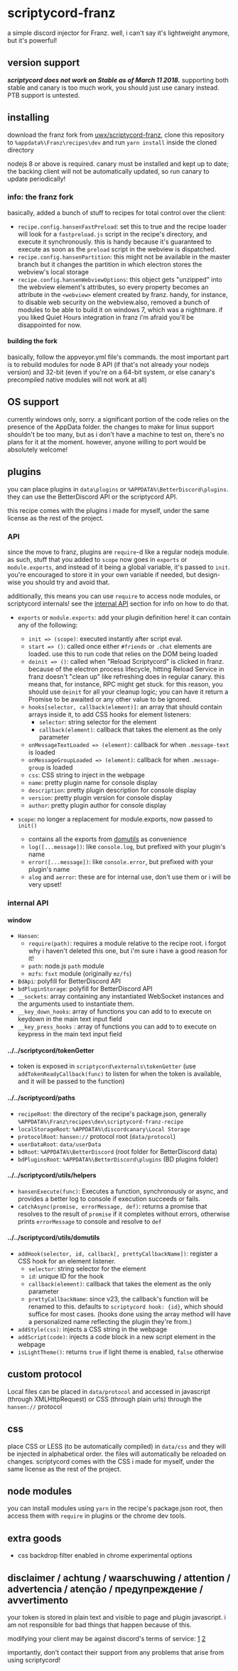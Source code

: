 # scriptycord-franz
a simple discord injector for Franz. well, i can't say it's lightweight anymore, but it's powerful!

## version support
***scriptycord does not work on Stable as of March 11 2018.*** supporting both stable and canary is
too much work, you should just use canary instead. PTB support is untested.

## installing
download the franz fork from [uwx/scriptycord-franz](https://github.com/uwx/scriptycord-franz/releases),
clone this repository to `%appdata%\Franz\recipes\dev` and run `yarn install` inside the cloned directory

nodejs 8 or above is required. canary must be installed and kept up to date; the backing client will
not be automatically updated, so run canary to update periodically!

### info: the franz fork
basically, added a bunch of stuff to recipes for total control over the client:
* `recipe.config.hansenFastPreload`: set this to true and the recipe loader will look for a
  `fastpreload.js` script in the recipe's directory, and execute it synchronously. this is handy
  because it's guaranteed to execute as soon as the `preload` script in the  webview is dispatched.
* `recipe.config.hansenPartition`: this might not be available in the master branch but it changes
  the partition in which electron stores the webview's local storage
* `recipe.config.hansenWebviewOptions`: this object gets "unzipped" into the webview element's
  attributes, so every property becomes an attribute in the `<webview>` element created by franz.
  handy, for instance, to disable web security on the webview.also, removed a bunch of modules to be
  able to build it on windows 7, which was a nightmare. if you liked Quiet Hours integration in franz
  i'm afraid you'll be disappointed for now.

#### building the fork
basically, follow the appveyor.yml file's commands. the most important part is to rebuild modules for
node 8 API (if that's not already your nodejs version) and 32-bit (even if you're on a 64-bit system,
or else canary's precompiled native modules will not work at all)

## OS support
currently windows only, sorry. a significant portion of the code relies on the presence of the AppData
folder. the changes to make for linux support shouldn't be too many, but as i don't have a machine to
test on, there's no plans for it at the moment. however, anyone willing to port would be absolutely
welcome!

## plugins
you can place plugins in `data\plugins` or `%APPDATA%\BetterDiscord\plugins`. they can use the
BetterDiscord API or the scriptycord API.

this recipe comes with the plugins i made for myself, under the same license as the rest of the project.

### API
since the move to franz, plugins are `require`-d like a regular nodejs module. as such, stuff that you
added to `scope` now goes in `exports` or `module.exports`, and instead of it being a global variable,
it's passed to `init`. you're encouraged to store it in your own variable if needed, but design-wise
you should try and avoid that.

additionally, this means you can use `require` to access node modules, or scriptycord internals! see the
[internal API](https://github.com/uwx/scriptycord-franz-recipe#internal-api) section for info on how to
do that.

* `exports` or `module.exports`: add your plugin definition here! it can contain any of the following:
  * `init => (scope)`: executed instantly after script eval.
  * `start => ()`: called once either `#friends` or `.chat` elements are loaded. use this to run code that
    relies on the DOM being loaded
  * `deinit => ()`: called when "Reload Scriptycord" is clicked in franz. because of the electron process
    lifecycle, hitting Reload Service in franz doesn't "clean up" like refreshing does in regular canary.
    this means that, for instance, RPC might get stuck. for this reason, you should use `deinit` for all
    your cleanup logic; you can have it return a Promise to be awaited or any other value to be ignored.
  * `hooks[selector, callback(element)]`: an array that should contain arrays inside it, to add CSS
  	hooks for element listeners:
 	  * `selector`: string selector for the element
    * `callback(element)`: callback that takes the element as the only parameter
  * `onMessageTextLoaded => (element)`: callback for when `.message-text` is loaded
  * `onMessageGroupLoaded => (element)`: callback for when `.message-group` is loaded
  * `css`: CSS string to inject in the webpage
  * `name`: pretty plugin name for console display
  * `description`: pretty plugin description for console display
  * `version`: pretty plugin version for console display
  * `author`: pretty plugin author for console display

* `scope`: no longer a replacement for module.exports, now passed to `init()`
  * contains all the exports from [domutils](https://github.com/uwx/scriptycord-franz-recipe#scriptycordutilsdomutils)
    as convenience
  * `log([...message])`: like `console.log`, but prefixed with your plugin's name
  * `error([...message])`: like `console.error`, but prefixed with your plugin's name
  * `alog` and `aerror`: these are for internal use, don't use them or i will be very upset!

### internal API
#### window
* `Hansen`: 
  * `require(path)`: requires a module relative to the recipe root. i forgot why i haven't deleted this one,
    but i'm sure i have a good reason for it!
  * `path`: node.js `path` module
  * `mzfs`: `fsxt` module (originally `mz/fs`)
* `BdApi`: polyfill for BetterDiscord API
* `bdPluginStorage`: polyfill for BetterDiscord API
* `__sockets`: array containing any instantiated WebSocket instances and the arguments used to instantiate
  them.
* `__key_down_hooks`: array of functions you can add to to execute on keydown in the main text input field
* `__key_press_hooks` : array of functions you can add to to execute on keypress in the main text input field

#### ../../scriptycord/tokenGetter
* token is exposed in `scriptycord\externals\tokenGetter` (use `addTokenReadyCallback(func)` to listen for
  when the token is available, and it will be passed to the function)

#### ../../scriptycord/paths
* `recipeRoot`: the directory of the recipe's package.json, generally `%APPDATA%\Franz\recipes\dev\scriptycord-franz-recipe`
* `localStorageRoot`: `%APPDATA%\discordcanary\Local Storage`
* `protocolRoot`: `hansen://` protocol root (`data/protocol`)
* `userDataRoot`: `data/userData`
* `bdRoot`: `%APPDATA%\BetterDiscord` (root folder for BetterDiscord data)
* `bdPluginsRoot`: `%APPDATA%\BetterDiscord\plugins` (BD plugins folder)

#### ../../scriptycord/utils/helpers
* `hansenExecute(func)`: Executes a function, synchronously or async, and provides a better log to console
  if execution succeeds or fails.
* `catchAsync(promise, errorMessage, def)`: returns a promise that resolves to the result of `promise` if
  it completes without errors, otherwise prints `errorMessage` to console and resolve to `def`

#### ../../scriptycord/utils/domutils
* `addHook(selector, id, callback[, prettyCallbackName])`: register a CSS hook for an element listener.
  * `selector`: string selector for the element
  * `id`: unique ID for the hook
  * `callback(element)`: callback that takes the element as the only parameter
  * `prettyCallbackName`: since v23, the callback's function will be renamed to this. defaults to
    `scriptycord hook: {id}`, which should suffice for most cases. (hooks done using the array method
    will have a personalized name reflecting the plugin they're from.)
* `addStyle(css)`: injects a CSS string in the webpage
* `addScript(code)`: injects a code block in a new script element in the webpage
* `isLightTheme()`: returns `true` if light theme is enabled, `false` otherwise

## custom protocol
Local files can be placed in `data/protocol` and accessed in javascript (through XMLHttpRequest) or CSS
(through plain urls) through the `hansen://` protocol

## css
place CSS or LESS (to be automatically compiled) in `data/css` and they will be injected in alphabetical
order. the files will automatically be reloaded on changes. scriptycord comes with the CSS i made for
myself, under the same license as the rest of the project.

## node modules
you can install modules using `yarn` in the recipe's package.json root, then access them with `require` in
plugins or the chrome dev tools.

## extra goods
* css backdrop filter enabled in chrome experimental options
  
## disclaimer / achtung / waarschuwing / attention / advertencia / atenção / предупреждение / avvertimento
your token is stored in plain text and visible to page and plugin javascript. i am not responsible for bad
things that happen because of this.

modifying your client may be against discord's terms of service: [1](https://www.reddit.com/r/discordapp/comments/82tk0u/staff_resolve_vague_position_on_betterdiscord/dvcv43l/) [2](https://www.reddit.com/r/discordapp/comments/6erhdj/so_discord_doesnt_allow_betterdiscord_to_be_used/dicjjos/)

importantly, don't contact their support from any problems that arise from using scriptycord!

